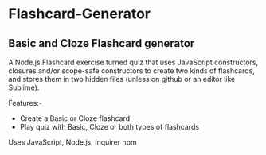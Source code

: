 # Flashcard-Generator
Basic and Cloze Flashcard generator
---------------------
A Node.js Flashcard exercise turned quiz that uses JavaScript constructors, closures and/or scope-safe constructors to create two kinds of flashcards, and stores them in two hidden files (unless on github or an editor like Sublime).

Features:-
- Create a Basic or Cloze flashcard
- Play quiz with Basic, Cloze or both types of flashcards

Uses JavaScript, Node.js, Inquirer npm
